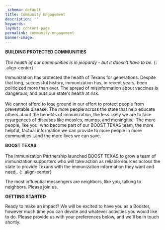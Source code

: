 ```yaml
---
_schema: default
title: Community Engagement
description: ''
keywords:
layout: content-page
permalink: community-engagement
banner-image:
---
```

**BUILDING PROTECTED COMMUNITIES**<br>*​​​<br>The health of our communities is in jeopardy - but it doesn't have to be.*
{: .align-center}

Immunization has protected the health of Texans for generations. Despite that long, successful history, immunization has, in recent years, been politicized more than ever. The spread of misinformation about vaccines is dangerous, and puts our state's health at risk.<br><br>We cannot afford to lose ground in our effort to protect people from preventable disease. The more people across the state that help educate others about the benefits of immunization, the less likely we are to face resurgences of diseases like measles, mumps, and meningitis.&nbsp; The more people, like you, who become part of our BOOST TEXAS team, the more helpful, factual information we can provide to more people in more communities…and the more lives we can save.

**BOOST TEXAS**<br><br>The Immunization Partnership launched BOOST TEXAS to grow a team of immunization supporters who will take action as reliable sources across the state to provide Texans with the immunization information they want and need,.
{: .align-center}

The most influential messengers are neighbors, like you, talking to neighbors. Please join us.

**GETTING STARTED**

Ready to make an impact? We will be excited to have you as a Booster, however much time you can devote and whatever activities you would like to do. Please provide us with your preferences below, and we'll be in touch shortly.&nbsp;&nbsp;

<div class="cms-embed" data-cms-embed="PHNjcmlwdCBzcmM9ImNkbi52aXJ0dW91c3NvZnR3YXJlLmNvbS92aXJ0dW91cy5lbWJlZC5taW4uanMiIGRhdGEtdmZvcm09ImQ4ZDUyZGMxLWRlNjAtNGVjOS04NGYyLWZlMzViNWRmN2NhYSIgZGF0YS1vcmdJZD0iMzgzMiIgZGF0YS1pc0dpdmluZz0iZmFsc2UiIGRhdGEtbWVyY2hhbnRUeXBlPSIiPjwvc2NyaXB0Pg=="><script src="cdn.virtuoussoftware.com/virtuous.embed.min.js" data-vform="d8d52dc1-de60-4ec9-84f2-fe35b5df7caa" data-orgid="3832" data-isgiving="false" data-merchanttype=""></script></div>